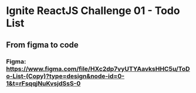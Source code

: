 # Ignite ReactJS Challenge 01 - Todo List

## From figma to code

### Figma: https://www.figma.com/file/HXc2dp7vyUTYAavksHHC5u/ToDo-List-(Copy)?type=design&node-id=0-1&t=rFsqqjNuKvsjdSsS-0
